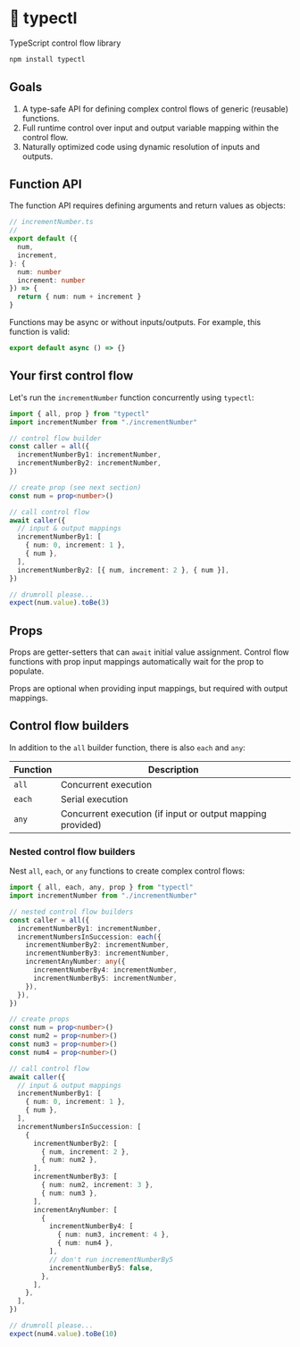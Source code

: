 # 🚰 typectl

TypeScript control flow library

```bash
npm install typectl
```

## Goals

1. A type-safe API for defining complex control flows of generic (reusable) functions.
2. Full runtime control over input and output variable mapping within the control flow.
3. Naturally optimized code using dynamic resolution of inputs and outputs.

## Function API

The function API requires defining arguments and return values as objects:

```typescript
// incrementNumber.ts
//
export default ({
  num,
  increment,
}: {
  num: number
  increment: number
}) => {
  return { num: num + increment }
}
```

Functions may be async or without inputs/outputs. For example, this function is valid:

```typescript
export default async () => {}
```

## Your first control flow

Let's run the `incrementNumber` function concurrently using `typectl`:

```typescript
import { all, prop } from "typectl"
import incrementNumber from "./incrementNumber"

// control flow builder
const caller = all({
  incrementNumberBy1: incrementNumber,
  incrementNumberBy2: incrementNumber,
})

// create prop (see next section)
const num = prop<number>()

// call control flow
await caller({
  // input & output mappings
  incrementNumberBy1: [
    { num: 0, increment: 1 },
    { num },
  ],
  incrementNumberBy2: [{ num, increment: 2 }, { num }],
})

// drumroll please...
expect(num.value).toBe(3)
```

## Props

Props are getter-setters that can `await` initial value assignment. Control flow functions with prop input mappings automatically wait for the prop to populate.

Props are optional when providing input mappings, but required with output mappings.

## Control flow builders

In addition to the `all` builder function, there is also `each` and `any`:

| Function | Description |
| --- | --- |
| `all` | Concurrent execution |
| `each` | Serial execution |
| `any` | Concurrent execution (if input or output mapping provided) |

### Nested control flow builders

Nest `all`, `each`, or `any` functions to create complex control flows:

```typescript
import { all, each, any, prop } from "typectl"
import incrementNumber from "./incrementNumber"

// nested control flow builders
const caller = all({
  incrementNumberBy1: incrementNumber,
  incrementNumbersInSuccession: each({
    incrementNumberBy2: incrementNumber,
    incrementNumberBy3: incrementNumber,
    incrementAnyNumber: any({
      incrementNumberBy4: incrementNumber,
      incrementNumberBy5: incrementNumber,
    }),
  }),
})

// create props
const num = prop<number>()
const num2 = prop<number>()
const num3 = prop<number>()
const num4 = prop<number>()

// call control flow
await caller({
  // input & output mappings
  incrementNumberBy1: [
    { num: 0, increment: 1 },
    { num },
  ],
  incrementNumbersInSuccession: [
    {
      incrementNumberBy2: [
        { num, increment: 2 },
        { num: num2 },
      ],
      incrementNumberBy3: [
        { num: num2, increment: 3 },
        { num: num3 },
      ],
      incrementAnyNumber: [
        {
          incrementNumberBy4: [
            { num: num3, increment: 4 },
            { num: num4 },
          ],
          // don't run incrementNumberBy5
          incrementNumberBy5: false,
        },
      ],
    },
  ],
})

// drumroll please...
expect(num4.value).toBe(10)
```
